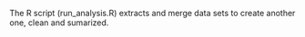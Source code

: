 The R script (run_analysis.R) extracts and merge data sets to create another one, clean and sumarized.
